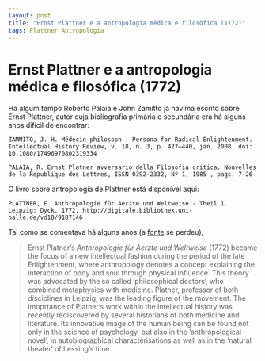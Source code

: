 ```yaml
---
layout: post
title: "Ernst Plattner e a antropologia médica e filosófica (1772)"
tags: Plattner Antropologia
---
```


# Ernst Plattner e a antropologia médica e filosófica (1772) 

Há algum tempo Roberto Palaia e John Zamitto já havima escrito sobre Ernst Plattner, autor cuja bibliografia primária e secundária era há alguns anos difícil de encontrar:

```
ZAMMITO, J. H. Médecin‐philosoph : Persona for Radical Enlightenment. Intellectual History Review, v. 18, n. 3, p. 427–440, jan. 2008. doi: 10.1080/17496970802319334
```

```
PALAIA, R. Ernst Platner avversario della Filosofia critica. Nouvelles de la Republique des Lettres, ISSN 0392-2332, Nº 1, 1985 , pags. 7-26
```

O livro sobre antropologia de Plattner está disponível aqui: 

```
PLATTNER, E. Anthropologie für Aerzte und Weltweise - Theil 1. Leipzig: Dyck, 1772. http://digitale.bibliothek.uni-halle.de/vd18/9187146
```

Tal como se comentava há alguns anos (a [fonte](https://philosophersdesk.blogspot.com/2008/06/ernst-platner-anthropologie-fr-rzte-und.html) se perdeu), 

> Ernst Platner’s *Anthropologie für Aerzte und Weltweise* (1772) became the focus of a new intellectual fashion during the period of the late Enlightenment, where anthropology denotes a concept explaining the interaction of body and soul through physical influence. This theory was advocated by the so called ’philosophical doctors‘, who combined metaphysics with medicine. Platner, professor of both disciplines in Leipzig, was the leading figure of the movement.
> The imoprtance of Platner’s work within the intellectual history was recently rediscovered by several historians of both medicine and literature. Its innovative image of the human being can be found not only in the science of psychology, but also in the ’anthropological novel’, in autobiographical characterisations as well as in the ’natural theater‘ of Lessing’s time.




